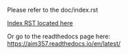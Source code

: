 Please refer to the doc/index.rst

[Index RST located here](doc/index.rst)

Or go to the readthedocs page here:
https://aim357.readthedocs.io/en/latest/
